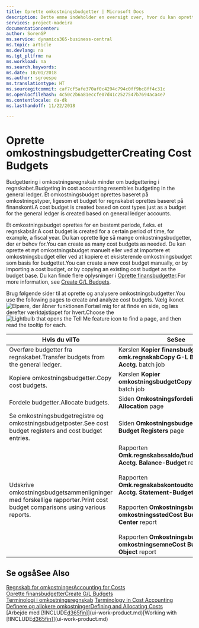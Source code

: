 ```yaml
---
title: Oprette omkostningsbudgetter | Microsoft Docs
description: Dette emne indeholder en oversigt over, hvor du kan oprette og analysere omkostningsbudgetter.
services: project-madeira
documentationcenter: 
author: SorenGP
ms.service: dynamics365-business-central
ms.topic: article
ms.devlang: na
ms.tgt_pltfrm: na
ms.workload: na
ms.search.keywords: 
ms.date: 10/01/2018
ms.author: sgroespe
ms.translationtype: HT
ms.sourcegitcommit: caf7cf5afe370af0c4294c794c0ff9bc8ff4c31c
ms.openlocfilehash: 4c50c2b6a81eccfe07d41c2527547b7694aca4e7
ms.contentlocale: da-dk
ms.lasthandoff: 11/22/2018

---
```

# <a name="creating-cost-budgets"></a><span data-ttu-id="3df70-103">Oprette omkostningsbudgetter</span><span class="sxs-lookup"><span data-stu-id="3df70-103">Creating Cost Budgets</span></span>
<span data-ttu-id="3df70-104">Budgettering i omkostningsregnskab minder om budgettering i regnskabet.</span><span class="sxs-lookup"><span data-stu-id="3df70-104">Budgeting in cost accounting resembles budgeting in the general ledger.</span></span> <span data-ttu-id="3df70-105">Et omkostningsbudget oprettes baseret på omkostningstyper, ligesom et budget for regnskabet oprettes baseret på finanskonti.</span><span class="sxs-lookup"><span data-stu-id="3df70-105">A cost budget is created based on cost types just as a budget for the general ledger is created based on general ledger accounts.</span></span>  

<span data-ttu-id="3df70-106">Et omkostningsbudget oprettes for en bestemt periode, f.eks. et regnskabsår.</span><span class="sxs-lookup"><span data-stu-id="3df70-106">A cost budget is created for a certain period of time, for example, a fiscal year.</span></span> <span data-ttu-id="3df70-107">Du kan oprette lige så mange omkostningsbudgetter, der er behov for.</span><span class="sxs-lookup"><span data-stu-id="3df70-107">You can create as many cost budgets as needed.</span></span> <span data-ttu-id="3df70-108">Du kan oprette et nyt omkostningsbudget manuelt eller ved at importere et omkostningsbudget eller ved at kopiere et eksisterende omkostningsbudget som basis for budgettet.</span><span class="sxs-lookup"><span data-stu-id="3df70-108">You can create a new cost budget manually, or by importing a cost budget, or by copying an existing cost budget as the budget base.</span></span> <span data-ttu-id="3df70-109">Du kan finde flere oplysninger i [Oprette finansbudgetter](finance-how-create-budgets.md).</span><span class="sxs-lookup"><span data-stu-id="3df70-109">For more information, see [Create G/L Budgets](finance-how-create-budgets.md).</span></span>

<span data-ttu-id="3df70-110">Brug følgende sider til at oprette og analysere omkostningsbudgetter.</span><span class="sxs-lookup"><span data-stu-id="3df70-110">You use the following pages to create and analyze cost budgets.</span></span> <span data-ttu-id="3df70-111">Vælg ikonet ![Elpære, der åbner funktionen Fortæl mig](media/ui-search/search_small.png "Fortæl mig, hvad du vil foretage dig") for at finde en side, og læs derefter værktøjstippet for hvert.</span><span class="sxs-lookup"><span data-stu-id="3df70-111">Choose the ![Lightbulb that opens the Tell Me feature](media/ui-search/search_small.png "Tell me what you want to do") icon to find a page, and then read the tooltip for each.</span></span>

|<span data-ttu-id="3df70-112">Hvis du vil</span><span class="sxs-lookup"><span data-stu-id="3df70-112">To</span></span>|<span data-ttu-id="3df70-113">Se</span><span class="sxs-lookup"><span data-stu-id="3df70-113">See</span></span>|  
|--------|---------|  
|<span data-ttu-id="3df70-114">Overføre budgetter fra regnskabet.</span><span class="sxs-lookup"><span data-stu-id="3df70-114">Transfer budgets from the general ledger.</span></span>|<span data-ttu-id="3df70-115">Kørslen **Kopier finansbudget til omk.regnskab**</span><span class="sxs-lookup"><span data-stu-id="3df70-115">**Copy G-L Budget to Cost Acctg.** batch job</span></span>|  
|<span data-ttu-id="3df70-116">Kopiere omkostningsbudgetter.</span><span class="sxs-lookup"><span data-stu-id="3df70-116">Copy cost budgets.</span></span>|<span data-ttu-id="3df70-117">Kørslen **Kopier omkostningsbudget**</span><span class="sxs-lookup"><span data-stu-id="3df70-117">**Copy Cost Budget** batch job</span></span>|  
|<span data-ttu-id="3df70-118">Fordele budgetter.</span><span class="sxs-lookup"><span data-stu-id="3df70-118">Allocate budgets.</span></span>|<span data-ttu-id="3df70-119">Siden **Omkostningsfordeling**</span><span class="sxs-lookup"><span data-stu-id="3df70-119">**Cost Allocation** page</span></span>|  
|<span data-ttu-id="3df70-120">Se omkostningsbudgetregistre og omkostningsbudgetposter.</span><span class="sxs-lookup"><span data-stu-id="3df70-120">See cost budget registers and cost budget entries.</span></span>|<span data-ttu-id="3df70-121">Siden **Omkostningsbudgetregistre**</span><span class="sxs-lookup"><span data-stu-id="3df70-121">**Cost Budget Registers** page</span></span>|  
|<span data-ttu-id="3df70-122">Udskrive omkostningsbudgetsammenligninger med forskellige rapporter.</span><span class="sxs-lookup"><span data-stu-id="3df70-122">Print cost budget comparisons using various reports.</span></span>|<span data-ttu-id="3df70-123">Rapporten **Omk.regnskabssaldo/budget**</span><span class="sxs-lookup"><span data-stu-id="3df70-123">**Cost Acctg. Balance-Budget** report</span></span><br /><br /> <span data-ttu-id="3df70-124">Rapporten **Omk.regnskabskontoudtog/budget**</span><span class="sxs-lookup"><span data-stu-id="3df70-124">**Cost Acctg. Statement-Budget** report</span></span><br /><br /> <span data-ttu-id="3df70-125">Rapporten **Omkostningsbudget efter omkostningssted**</span><span class="sxs-lookup"><span data-stu-id="3df70-125">**Cost Budget by Cost Center** report</span></span><br /><br /> <span data-ttu-id="3df70-126">Rapporten **Omkostningsbudget efter omkostningsemne**</span><span class="sxs-lookup"><span data-stu-id="3df70-126">**Cost Budget by Cost Object** report</span></span>|  

## <a name="see-also"></a><span data-ttu-id="3df70-127">Se også</span><span class="sxs-lookup"><span data-stu-id="3df70-127">See Also</span></span>  
[<span data-ttu-id="3df70-128">Regnskab for omkostninger</span><span class="sxs-lookup"><span data-stu-id="3df70-128">Accounting for Costs</span></span>](finance-manage-cost-accounting.md)  
[<span data-ttu-id="3df70-129">Oprette finansbudgetter</span><span class="sxs-lookup"><span data-stu-id="3df70-129">Create G/L Budgets</span></span>](finance-how-create-budgets.md)  
<span data-ttu-id="3df70-130">[Terminologi i omkostningsregnskab](finance-terminology-in-cost-accounting.md) </span><span class="sxs-lookup"><span data-stu-id="3df70-130">[Terminology in Cost Accounting](finance-terminology-in-cost-accounting.md) </span></span>  
[<span data-ttu-id="3df70-131">Definere og allokere omkostninger</span><span class="sxs-lookup"><span data-stu-id="3df70-131">Defining and Allocating Costs</span></span>](finance-define-and-allocate-costs.md)  
<span data-ttu-id="3df70-132">[Arbejde med [!INCLUDE[d365fin](includes/d365fin_md.md)]](ui-work-product.md)</span><span class="sxs-lookup"><span data-stu-id="3df70-132">[Working with [!INCLUDE[d365fin](includes/d365fin_md.md)]](ui-work-product.md)</span></span>

